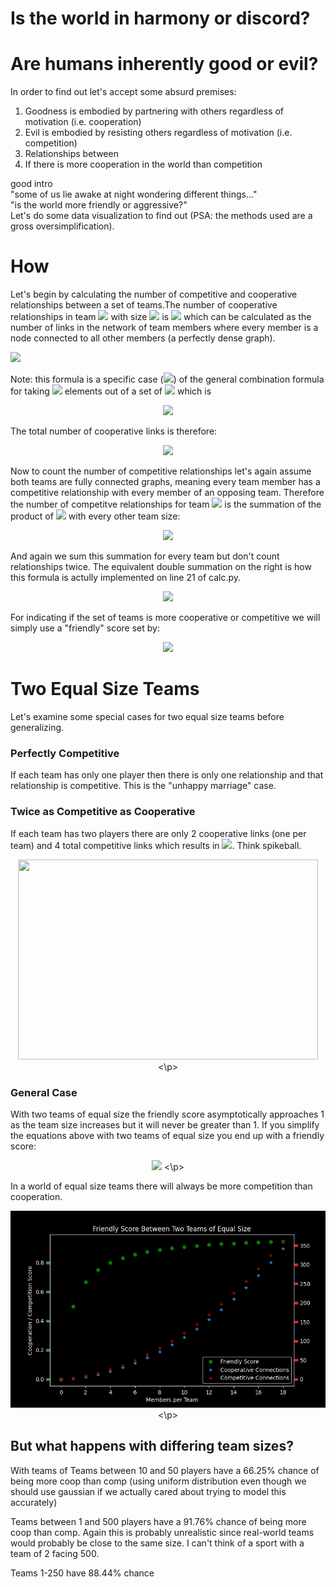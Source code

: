 # Is the world in harmony or discord?
# Are humans inherently good or evil?
In order to find out let's accept some absurd premises:
1. Goodness is embodied by partnering with others regardless of motivation (i.e. cooperation)
2. Evil is embodied by resisting others regardless of motivation (i.e. competition)
3. Relationships between
3. If there is more cooperation in the world than competition

good intro  
"some of us lie awake at night wondering different things..."  
"is the world more friendly or aggressive?"  
Let's do some data visualization to find out (PSA: the methods used are a gross oversimplification).

# How
Let's begin by calculating the number of competitive and cooperative relationships between a set of teams.The number of cooperative relationships in team <img src="https://latex.codecogs.com/gif.latex?i"/> with size <img src="https://latex.codecogs.com/gif.latex?n_i"/> is <img src="https://latex.codecogs.com/gif.latex?n_{i\_coop}"/> which can be calculated as the number of links in the network of team members where every member is a node connected to all other members (a perfectly dense graph).  


<img src="https://latex.codecogs.com/gif.latex?n_{i\_coop}=\frac{n_i*(n_i-1)}{2}"/>



Note: this formula is a specific case (<img src="https://latex.codecogs.com/gif.latex?k=2"/>) of the general combination formula for taking <img src="https://latex.codecogs.com/gif.latex?k"/> elements out of a set of <img src="https://latex.codecogs.com/gif.latex?n"/> which is
<p align="center">
 <img src="https://latex.codecogs.com/gif.latex?\binom{n}{k}=\frac{n!}{k!*(n-k)!"/>


The total number of cooperative links is therefore:
<p align="center">
 <img src="https://latex.codecogs.com/gif.latex?n_{coop}=\sum_{i=1}^{n_{teams}}n_{i\_coop}"/>


Now to count the number of competitive relationships let's again assume both teams are fully connected graphs, meaning every team member has a competitive relationship with every member of an opposing team. Therefore the number of competitve relationships for team <img src="https://latex.codecogs.com/gif.latex?i"/> is the summation of the product of <img src="https://latex.codecogs.com/gif.latex?n_i"/> with every other team size:


<p align="center">
 <img src="https://latex.codecogs.com/gif.latex?n_{i\_comp}=\sum_{k\ne{i}}^{n_{teams}}n_i*n_k"/>

And again we sum this summation for every team but don't count relationships twice. The equivalent double summation on the right is how this formula is actully implemented on line 21 of calc.py.
<p align="center">
 <img src="https://latex.codecogs.com/gif.latex?n_{comp}=\frac{1}{2}\sum_{i=1}^{n_{teams}}\sum_{k\ne{i}}^{n_{teams}}n_i*n_k=\sum_{i=1}^{n_{teams}} \sum_{k=i+1}^{n_{teams}}n_i*n_k"/>  


For indicating if the set of teams is more cooperative or competitive we will simply use a "friendly" score set by:

<p align="center">
 <img src="https://latex.codecogs.com/gif.latex?s_{f}=\frac{n_{coop}}{n_{comp}}"/>  


# Two Equal Size Teams
Let's examine some special cases for two equal size teams before generalizing.
### Perfectly Competitive
If each team has only one player then there is only one relationship and that relationship is competitive. This is the "unhappy marriage" case.
### Twice as Competitive as Cooperative
If each team has two players there are only 2 cooperative links (one per team) and 4 total competitive links which results in <img src="https://latex.codecogs.com/gif.latex?s_{f}=0.5"/>. Think spikeball.
<p align="center">
 <img src="https://cdn.shopify.com/s/files/1/0152/1325/files/SPIKEBALL_2016_COMBO_0878.jpg?v=1576690897" width="480" height="320"/>
<\p>

### General Case
With two teams of equal size the friendly score asymptotically approaches 1 as the team size increases but it will never be greater than 1. If you simplify the equations above with two teams of equal size you end up with a friendly score:  
<p align="center">  
 <img src="https://latex.codecogs.com/gif.latex?s_{f}=\frac{n*(n-1)}{n^2}"/>  
<\p>  

In a world of equal size teams there will always be more competition than cooperation.
<p align="center">
<img src="/img/2teams_equal.png" />
<\p>

## But what happens with differing team sizes?
With teams of 
Teams between 10 and 50 players have a 66.25% chance of being more coop than comp (using uniform distribution even though we should use gaussian if we actually cared about trying to model this accurately)

Teams between 1 and 500 players have a 91.76% chance of being more coop than comp. Again this is probably unrealistic since real-world teams would probably be close to the same size. I can't think of a sport with a team of 2 facing 500.

Teams 1-250 have 88.44% chance


